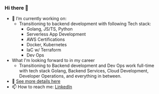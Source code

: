 ### Hi there 👋

- 🔭 I’m currently working on:
  - Transitioning to backend development with following Tech stack:
    - Golang, JS/TS, Python
    - Serverless App Development 
    - AWS Certifications
    - Docker, Kubernetes 
    - IaC w/ Terraform
    - Dev Ops
- What I'm looking forward to in my career
  - Transitioning to Backend development and Dev Ops work full-time with tech stack Golang, Backend Services, Cloud Development, Developer Operations, and everything in between.
- 💼 [See more details here](https://github.com/bhavik3210/bhavik3210/blob/main/RESUME.md)
- 📫 How to reach me: [LinkedIn](https://www.linkedin.com/in/bhavik3210)
